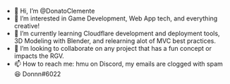- 👋 Hi, I’m @DonatoClemente
- 👀 I’m interested in Game Development, Web App tech, and everything creative!
- 🌱 I’m currently learning Cloudflare development and deployment tools, 3D Modeling with Blender, and relearning alot of MVC best practices.
- 💞️ I’m looking to collaborate on any project that has a fun concept or impacts the RGV.
- 📫 How to reach me: hmu on Discord, my emails are clogged with spam 😆 Donnn#6022

<!---
DonatoClemente/DonatoClemente is a ✨ special ✨ repository because its `README.md` (this file) appears on your GitHub profile.
You can click the Preview link to take a look at your changes.
--->
